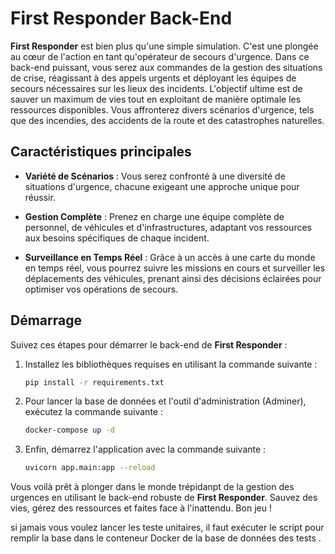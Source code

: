 # First Responder Back-End

**First Responder** est bien plus qu'une simple simulation. C'est une plongée au cœur de l'action en tant qu'opérateur de secours d'urgence. Dans ce back-end puissant, vous serez aux commandes de la gestion des situations de crise, réagissant à des appels urgents et déployant les équipes de secours nécessaires sur les lieux des incidents. L'objectif ultime est de sauver un maximum de vies tout en exploitant de manière optimale les ressources disponibles. Vous affronterez divers scénarios d'urgence, tels que des incendies, des accidents de la route et des catastrophes naturelles.

## Caractéristiques principales

- **Variété de Scénarios** : Vous serez confronté à une diversité de situations d'urgence, chacune exigeant une approche unique pour réussir.

- **Gestion Complète** : Prenez en charge une équipe complète de personnel, de véhicules et d'infrastructures, adaptant vos ressources aux besoins spécifiques de chaque incident.

- **Surveillance en Temps Réel** : Grâce à un accès à une carte du monde en temps réel, vous pourrez suivre les missions en cours et surveiller les déplacements des véhicules, prenant ainsi des décisions éclairées pour optimiser vos opérations de secours.

## Démarrage

Suivez ces étapes pour démarrer le back-end de **First Responder** :

1. Installez les bibliothèques requises en utilisant la commande suivante :

    ```bash
    pip install -r requirements.txt
    ```

2. Pour lancer la base de données et l'outil d'administration (Adminer), exécutez la commande suivante :

    ```bash
    docker-compose up -d
    ```

3. Enfin, démarrez l'application avec la commande suivante :

    ```bash
    uvicorn app.main:app --reload
    ```

Vous voilà prêt à plonger dans le monde trépidanpt de la gestion des urgences en utilisant le back-end robuste de **First Responder**. Sauvez des vies, gérez des ressources et faites face à l'inattendu. Bon jeu !

si jamais vous voulez lancer les teste unitaires, il faut exécuter le script pour remplir la base dans le conteneur Docker de la base de données des tests .